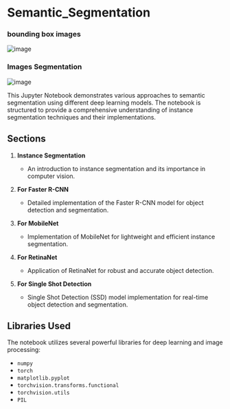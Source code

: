 # Semantic_Segmentation
### bounding box images
![image](https://github.com/V4NNUTH/Images_Segmentation/assets/113205407/1b54f2bc-c2ae-4029-b9b4-3c5006cd0b95)

### Images Segmentation
![image](https://github.com/V4NNUTH/Images_Segmentation/assets/113205407/ad55e078-092d-4344-b893-b291d1b14b63)

This Jupyter Notebook demonstrates various approaches to semantic segmentation using different deep learning models. The notebook is structured to provide a comprehensive understanding of instance segmentation techniques and their implementations.

## Sections

1. **Instance Segmentation**
   - An introduction to instance segmentation and its importance in computer vision.

2. **For Faster R-CNN**
   - Detailed implementation of the Faster R-CNN model for object detection and segmentation.

3. **For MobileNet**
   - Implementation of MobileNet for lightweight and efficient instance segmentation.

4. **For RetinaNet**
   - Application of RetinaNet for robust and accurate object detection.

5. **For Single Shot Detection**
   - Single Shot Detection (SSD) model implementation for real-time object detection and segmentation.

## Libraries Used

The notebook utilizes several powerful libraries for deep learning and image processing:

- `numpy`
- `torch`
- `matplotlib.pyplot`
- `torchvision.transforms.functional`
- `torchvision.utils`
- `PIL`


